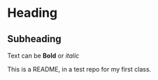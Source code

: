 # Heading 

## Subheading 

Text can be **Bold** or *italic*

This is a README, in a test repo for my first class.
